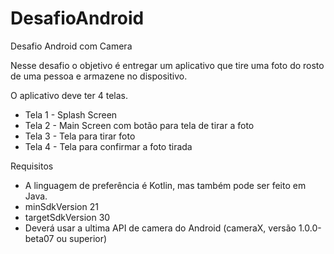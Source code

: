 # DesafioAndroid
Desafio Android com Camera

Nesse desafio o objetivo é entregar um aplicativo que tire uma foto do rosto de uma pessoa e armazene no dispositivo.

O aplicativo deve ter 4 telas.

- Tela 1 - Splash Screen
- Tela 2 - Main Screen com botão para tela de tirar a foto
- Tela 3 - Tela para tirar foto
- Tela 4 - Tela para confirmar a foto tirada

Requisitos
- A linguagem de preferência é Kotlin, mas também pode ser feito em Java.
- minSdkVersion 21
- targetSdkVersion 30
- Deverá usar a ultima API de camera do Android (cameraX, versão 1.0.0-beta07 ou superior)
